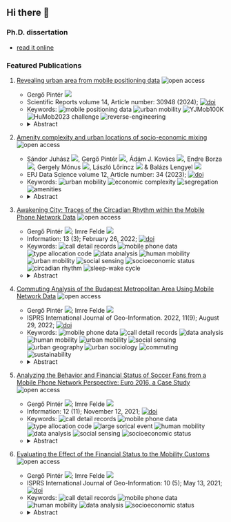 ## Hi there 👋

### Ph.D. dissertation

- [read it online](https://pintergreg.github.io/dissertation/)

### Featured Publications

1. [Revealing urban area from mobile positioning data](https://www.nature.com/articles/s41598-024-82006-5) ![open access](https://img.shields.io/badge/journal%20article-open%20access-green.svg)
    - Gergő Pintér [![](https://orcid.org/sites/default/files/images/orcid_16x16.png)](https://orcid.org/0000-0003-4731-3816)
    - Scientific Reports volume 14, Article number: 30948 (2024); [![doi](https://img.shields.io/badge/DOI-10.1038/s41598%2D%2D024%2D%2D82006%2D%2D5-blue.svg)](https://www.nature.com/articles/s41598-024-82006-5)
    - Keywords: ![mobile positioning data](https://img.shields.io/badge/-mobile%20positioning%20data-gray.svg) ![urban mobility](https://img.shields.io/badge/-urban%20mobility-gray.svg) ![YJMob100K](https://img.shields.io/badge/-YJMob100K-gray.svg) ![HuMob2023 challenge](https://img.shields.io/badge/-HuMob2023%20challenge-gray.svg) ![reverse-engineering](https://img.shields.io/badge/-reverse%2D%2Dengineering-gray.svg)
    - <details>
        <summary>Abstract</summary>
        Researchers face the trade-off between publishing mobility data along with their papers while protecting the privacy of the individuals. In addition to the anonymization process, other techniques, such as spatial discretization and location concealing or removal, are applied to achieve these dual objectives. The primary research question is whether concealing the observation area is an adequate form of protection or whether human mobility patterns in urban areas are inherently revealing of location. The characteristics of the mobility data, such as the number of activity records in a given spatial unit, can reveal the silhouette of the urban landscape, which can be used to infer the identity of the city in question. The presented locating method was tested on multiple cities using different open datasets and coarser spatial discretization units. While publishing mobility data is essential for research, concealing the observation area is insufficient to prevent the identification of the urban area. Instead of obscuring the observation area, noise should be added to the trajectories to mitigate privacy risks regarding the individuals.
    </details>

2. [Amenity complexity and urban locations of socio-economic mixing](https://epjdatascience.springeropen.com/articles/10.1140/epjds/s13688-023-00413-6) ![open access](https://img.shields.io/badge/journal%20article-open%20access-green.svg)
    - Sándor Juhász [![](https://orcid.org/sites/default/files/images/orcid_16x16.png)](https://orcid.org/0000-0003-3124-8597), Gergő Pintér [![](https://orcid.org/sites/default/files/images/orcid_16x16.png)](https://orcid.org/0000-0003-4731-3816), Ádám J. Kovács [![](https://orcid.org/sites/default/files/images/orcid_16x16.png)](https://orcid.org/0000-0001-6503-3047), Endre Borza [![](https://orcid.org/sites/default/files/images/orcid_16x16.png)](https://orcid.org/0000-0002-8804-4520), Gergely Mónus [![](https://orcid.org/sites/default/files/images/orcid_16x16.png)](https://orcid.org/0000-0002-4768-736X), László Lőrincz [![](https://orcid.org/sites/default/files/images/orcid_16x16.png)](https://orcid.org/0000-0003-4528-0918) & Balázs Lengyel [![](https://orcid.org/sites/default/files/images/orcid_16x16.png)](https://orcid.org/0000-0001-5196-5599)
    - EPJ Data Science volume 12, Article number: 34 (2023); [![doi](https://img.shields.io/badge/DOI-10.1140/epjds/s13688%2D%2D023%2D%2D00413%2D%2D6-blue.svg)](https://epjdatascience.springeropen.com/articles/10.1140/epjds/s13688-023-00413-6)
    - Keywords: ![urban mobility](https://img.shields.io/badge/-urban%20mobility-gray.svg) ![economic complexity](https://img.shields.io/badge/-economic%20complexity-gray.svg) ![segregation](https://img.shields.io/badge/-segregation-gray.svg) ![amenities](https://img.shields.io/badge/-amenities-gray.svg)
    - <details>
        <summary>Abstract</summary>
        Cities host diverse people and their mixing is the engine of prosperity. In turn, segregation and inequalities are common features of most cities and locations that enable the meeting of people with different socio-economic status are key for urban inclusion. In this study, we adopt the concept of economic complexity to quantify the sophistication of amenity supply at urban locations. We propose that neighborhood complexity and amenity complexity are connected to the ability of locations to attract diverse visitors from various socio-economic backgrounds across the city. We construct the measures of amenity complexity based on the local portfolio of diverse and non-ubiquitous amenities in Budapest, Hungary. Socio-economic mixing at visited third places is investigated by tracing the daily mobility of individuals and by characterizing their status by the real-estate price of their home locations. Results suggest that measures of ubiquity and diversity of amenities do not, but neighborhood complexity and amenity complexity are correlated with the urban centrality of locations. Urban centrality is a strong predictor of socio-economic mixing, but both neighborhood complexity and amenity complexity add further explanatory power to our models. Our work combines urban mobility data with economic complexity thinking to show that the diversity of non-ubiquitous amenities, central locations, and the potentials for socio-economic mixing are interrelated.
    </details>
3. [Awakening City: Traces of the Circadian Rhythm within the Mobile Phone Network Data](https://www.mdpi.com/2078-2489/13/3/114) ![open access](https://img.shields.io/badge/journal%20article-open%20access-green.svg)
    - Gergő Pintér [![](https://orcid.org/sites/default/files/images/orcid_16x16.png)](https://orcid.org/0000-0003-4731-3816); Imre Felde [![](https://orcid.org/sites/default/files/images/orcid_16x16.png)](https://orcid.org/0000-0003-4126-2480)
    - Information: 13 (3); February 26, 2022; [![doi](https://img.shields.io/badge/DOI-10.3390/info13030114-blue.svg)](https://www.mdpi.com/2078-2489/13/3/114)
    - Keywords: ![call detail records](https://img.shields.io/badge/-call%20detail%20records-gray.svg) ![mobile phone data](https://img.shields.io/badge/-mobile%20phone%20data-gray.svg) ![type allocation code](https://img.shields.io/badge/-type%20allocation%20code-gray.svg) ![data analysis](https://img.shields.io/badge/-data%20analysis-gray.svg) ![human mobility](https://img.shields.io/badge/-human%20mobility-gray.svg) ![urban mobility](https://img.shields.io/badge/-urban%20mobility-gray.svg) ![social sensing](https://img.shields.io/badge/-social%20sensing-gray.svg) ![socioeconomic status](https://img.shields.io/badge/-socioeconomic%20status-gray.svg) ![circadian rhythm](https://img.shields.io/badge/-circadian%20rhythm-gray.svg) ![sleep-wake cycle](https://img.shields.io/badge/-sleep%20wake%20cycle-gray.svg)
    - <details>
        <summary>Abstract</summary>
        In this study, call detail records (CDR), covering Budapest, Hungary, are processed to analyze the circadian rhythm of the subscribers. An indicator, called wake-up time, is introduced to describe the behavior of a group of subscribers. It is defined as the time when the mobile phone activity of a group rises in the morning. Its counterpart is the time when the activity falls in the evening. Inhabitant and area-based aggregation are also presented. The former is to consider the people who live in an area, while the latter uses the transit activity in an area to describe the behavior of a part of the city. The opening hours of the malls and the nightlife of the party district are used to demonstrate this application as real-life examples. The proposed approach is also used to estimate the working hours of the workplaces. The findings are in a good agreement with the practice in Hungary, and also support the workplace detection method. A negative correlation is found between the wake-up time and mobility indicators (entropy, radius of gyration): on workdays, people wake up earlier and travel more, while on holidays, it is quite the contrary. The wake-up time is evaluated in different socioeconomic classes, using housing prices and mobile phones prices, as well. It is found that lower socioeconomic groups tend to wake up earlier.
    </details>

4. [Commuting Analysis of the Budapest Metropolitan Area Using Mobile Network Data](https://www.mdpi.com/2220-9964/11/9/466) ![open access](https://img.shields.io/badge/journal%20article-open%20access-green.svg)
    - Gergő Pintér [![](https://orcid.org/sites/default/files/images/orcid_16x16.png)](https://orcid.org/0000-0003-4731-3816); Imre Felde [![](https://orcid.org/sites/default/files/images/orcid_16x16.png)](https://orcid.org/0000-0003-4126-2480)
    - ISPRS International Journal of Geo-Information. 2022, 11(9); August 29, 2022; [![doi](https://img.shields.io/badge/DOI-10.3390/ijgi11090466-blue.svg)](https://www.mdpi.com/2220-9964/11/9/466)
    - Keywords: ![mobile phone data](https://img.shields.io/badge/-mobile%20phone%20data-gray.svg) ![call detail records](https://img.shields.io/badge/-call%20detail%20records-gray.svg) ![data analysis](https://img.shields.io/badge/-data%20analysis-gray.svg) ![human mobility](https://img.shields.io/badge/-human%20mobility-gray.svg) ![urban mobility](https://img.shields.io/badge/-urban%20mobility-gray.svg) ![social sensing](https://img.shields.io/badge/-social%20sensing-gray.svg) ![urban geography](https://img.shields.io/badge/-urban%20geography-gray.svg) ![urban sociology](https://img.shields.io/badge/-urban%20sociology-gray.svg) ![commuting](https://img.shields.io/badge/-commuting-gray.svg) ![sustainability](https://img.shields.io/badge/-sustainability-gray.svg)
    - <details>
        <summary>Abstract</summary>
        The analysis of human movement patterns based on mobile network data makes it possible to examine a very large population cost-effectively and has led to several discoveries about human dynamics. However, the application of this data source is still not common practice. The goal of this study was to analyze the commuting tendencies of the Budapest Metropolitan Area using mobile network data as a case study and propose an automatized alternative approach to the current, questionnaire-based method, as commuting is predominantly analyzed by the census, which is performed only once in a decade in Hungary. To analyze commuting, the home and work locations of cell phone subscribers were determined based on their appearances during and outside working hours. The detected home locations of the subscribers were compared to census data at a settlement level. Then, the settlement and district level commuting tendencies were identified and compared to the findings of census-based sociological studies. It was found that the commuting analysis based on mobile network data strongly correlated with the census-based findings, even though home and work locations were estimated by statistical methods. All the examined aspects, including commuting from sectors of the agglomeration to the districts of Budapest and the age-group-based distribution of the commuters, showed that mobile network data could be an automatized, fast, cost-effective, and relatively accurate way of analyzing commuting, that could provide a powerful tool for sociologists interested in commuting.
    </details>

5. [Analyzing the Behavior and Financial Status of Soccer Fans from a Mobile Phone Network Perspective: Euro 2016, a Case Study](https://www.mdpi.com/2078-2489/12/11/468) ![open access](https://img.shields.io/badge/journal%20article-open%20access-green.svg)
    - Gergő Pintér [![](https://orcid.org/sites/default/files/images/orcid_16x16.png)](https://orcid.org/0000-0003-4731-3816); Imre Felde [![](https://orcid.org/sites/default/files/images/orcid_16x16.png)](https://orcid.org/0000-0003-4126-2480)
    - Information: 12 (11); November 12, 2021; [![doi](https://img.shields.io/badge/DOI-10.3390/info12110468-blue.svg)](https://www.mdpi.com/2078-2489/12/11/468)
    - Keywords: ![call detail records](https://img.shields.io/badge/-call%20detail%20records-gray.svg) ![mobile phone data](https://img.shields.io/badge/-mobile%20phone%20data-gray.svg) ![type allocation code](https://img.shields.io/badge/-type%20allocation%20code-gray.svg) ![large sorical event](https://img.shields.io/badge/-large%20social%20event-gray.svg) ![human mobility](https://img.shields.io/badge/-human%20mobility-gray.svg) ![data analysis](https://img.shields.io/badge/-data%20analysis-gray.svg) ![social sensing](https://img.shields.io/badge/-social%20sensing-gray.svg) ![socioeconomic status](https://img.shields.io/badge/-socioeconomic%20status-gray.svg)
    - <details>
        <summary>Abstract</summary>
        In this study, Call Detail Records (CDRs), covering Budapest, for the month of June in 2016 has been analyzed. During this observation period, the 2016 UEFA European Football Championship took place, which affected significantly the habit of the residents, despite the fact that not a single match was played in the city. We evaluated the fans' behavior in Budapest, during and after the Hungarian matches, and found that the mobile phone network activity reflects the football fans' behavior, demonstrating the potential of mobile phone network data within a social sensing system.
        The Call Detail Records are enriched with mobile phone properties to analyze the subscribers' devices. Applying the device information (Type Allocation Code) from the activity records, the Subscriber Identity Modules, that do not operate in cell phones are omitted from mobility analyses, allowing to focus on people.
        The mobile phone price is proposed and evaluated as a socioeconomic indicator, and correlation between the phone price and the mobility customs have been found. We also found that, beside the cell phone price, the subscriber age and the subscription type also have an effect on the mobility. On the other hand, these do not seem to affect the interest in football.
    </details>
6. [Evaluating the Effect of the Financial Status to the Mobility Customs](https://www.mdpi.com/2220-9964/10/5/328) ![open access](https://img.shields.io/badge/journal%20article-open%20access-green.svg)
    - Gergő Pintér [![](https://orcid.org/sites/default/files/images/orcid_16x16.png)](https://orcid.org/0000-0003-4731-3816); Imre Felde [![](https://orcid.org/sites/default/files/images/orcid_16x16.png)](https://orcid.org/0000-0003-4126-2480)
    - ISPRS International Journal of Geo-Information: 10 (5); May 13, 2021; [![doi](https://img.shields.io/badge/DOI-10.3390/ijgi10050328-blue.svg)](https://www.mdpi.com/2220-9964/10/5/328)
    - Keywords: ![call detail records](https://img.shields.io/badge/-call%20detail%20records-gray.svg) ![mobile phone data](https://img.shields.io/badge/-mobile%20phone%20data-gray.svg) ![human mobility](https://img.shields.io/badge/-human%20mobility-gray.svg) ![data analysis](https://img.shields.io/badge/-data%20analysis-gray.svg) ![socioeconomic status](https://img.shields.io/badge/-socioeconomic%20status-gray.svg)
    - <details>
        <summary>Abstract</summary>
        In this article, we explore the relationship between cellular phone data and housing prices in Budapest, Hungary. We determine mobility indicators from one months of Call Detail Records (CDR) data, while the property price data are used to characterize the socioeconomic status at the Capital of Hungary. First, we validated the proposed methodology by comparing the Home and Work locations estimation and the commuting patterns derived from the cellular network dataset with reports of the national mini census. We investigated the statistical relationships between mobile phone indicators, such as Radius of Gyration, the distance between Home and Work locations or the Entropy of visited cells, and measures of economic status based on housing prices. Our findings show that the mobility correlates significantly with the socioeconomic status. We performed Principal Component Analysis (PCA) on combined vectors of mobility indicators in order to characterize the dependence of mobility habits on socioeconomic status. The results of the PCA investigation showed remarkable correlation of housing prices and mobility customs.
    </details>



<!--
**pintergreg/pintergreg** is a ✨ _special_ ✨ repository because its `README.md` (this file) appears on your GitHub profile.

Here are some ideas to get you started:

- 🔭 I’m currently working on ...
- 🌱 I’m currently learning ...
- 👯 I’m looking to collaborate on ...
- 🤔 I’m looking for help with ...
- 💬 Ask me about ...
- 📫 How to reach me: ...
- 😄 Pronouns: ...
- ⚡ Fun fact: ...
-->
